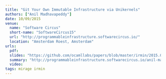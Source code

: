 ```yaml
---
title: "Git Your Own Immutable Infrastructure via Unikernels"
authors: ["Anil Madhavapeddy"]
date: 10/09/2015
venue:
  name: "Software Circus"
  short-name: "SoftwareCircus15"
  url: "http://programmableinfrastructure.softwarecircus.io/"
  location: "Amsterdam Roest, Amsterdam"
urls:
  pdf:
  slides: "https://github.com/ocamllabs/papers/blob/master/irmin/2015.09.SoftwareCircus/irmin/presentation.pdf"
  summary: "http://programmableinfrastructure.softwarecircus.io/anil-madhavapeddy/"
  video:
tags: mirage irmin
---
```

